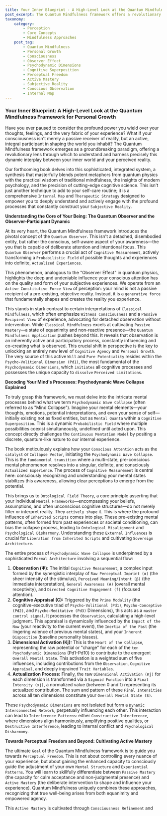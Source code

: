 ```yaml
---
title: Your Inner Blueprint - A High-Level Look at the Quantum Mindfulness Framework for Personal Growth
post_excerpt: The Quantum Mindfulness framework offers a revolutionary perspective on how conscious attention actively shapes our subjective reality. Discover how understanding "Psychodynamic Wave Collapse" and engaging as a "Quantum Observer" can lead to profound "Perceptual Freedom" and empower you to become a conscious architect of your inner world.
taxonomy:
    category:
        - Perception
        - Core Concepts
        - Mindfulness Approaches
    post_tag:
        - Quantum Mindfulness
        - Personal Growth
        - Consciousness
        - Observer Effect
        - Psychodynamic Dimensions
        - Cognitive Superposition
        - Perceptual Freedom
        - Active Mastery
        - Subjective Reality
        - Conscious Observation
        - Internal Map
---
```

### Your Inner Blueprint: A High-Level Look at the Quantum Mindfulness Framework for Personal Growth

Have you ever paused to consider the profound power you wield over your thoughts, feelings, and the very fabric of your experience? What if your consciousness isn't merely a passive receiver of reality, but an active, integral participant in shaping the world you inhabit? The Quantum Mindfulness framework emerges as a groundbreaking paradigm, offering a revolutionary lens through which to understand and harness precisely this dynamic interplay between your inner world and your perceived reality.

Our forthcoming book delves into this sophisticated, integrated system, a synthesis that masterfully blends potent metaphors from quantum physics with the practical wisdom of traditional mindfulness, the insights of modern psychology, and the precision of cutting-edge cognitive science. This isn't just another technique to add to your self-care routine; it is a comprehensive `Internal Map` and `Therapeutic Strategy` designed to empower you to deeply understand and actively engage with the profound processes that constantly construct your `Subjective Reality`.

**Understanding the Core of Your Being: The Quantum Observer and the Observer-Participant Dynamic**

At its very heart, the Quantum Mindfulness framework introduces the pivotal concept of the `Quantum Observer`. This isn't a detached, disembodied entity, but rather the conscious, self-aware aspect of your awareness—the you that is capable of deliberate attention and intentional focus. This `Quantum Observer` performs a crucial act of `Cognitive Measurement`, actively transforming a `Probabilistic Field` of possible thoughts and experiences into definite, `Actualized Experiences`.

This phenomenon, analogous to the "Observer Effect" in quantum physics, highlights the deep and undeniable influence your conscious attention has on the quality and form of your subjective experiences. We operate from an `Active Constitutive Force View` of perception: your mind is not a passive recipient of a pre-existing, objective reality. Instead, it is a `generative force` that fundamentally shapes and creates the reality you experience.

This stands in stark contrast to certain interpretations of `Classical Mindfulness`, which often emphasize `Witness Consciousness` and a `Passive Recipient View` of experience, advocating for detached observation without intervention. While `Classical Mindfulness` excels at cultivating `Passive Mastery`—a state of equanimity and non-reactive presence—the `Quantum Mindfulness Application` pushes beyond this. It reveals that observation is an inherently active and participatory process, constantly influencing and co-creating what is observed. This crucial shift in perspective is the key to unlocking an entirely new level of `Cognitive Agency` and `Personal Growth`. The very source of this active `Will` and `Pure Potentiality` resides within the `Psycho-Volitional Dimension (Pd1)`, the most fundamental of the `Psychodynamic Dimensions`, which `initiates` all cognitive processes and possesses the unique capacity to `dissolve` `Perceived Limitations`.

**Decoding Your Mind's Processes: Psychodynamic Wave Collapse Explained**

To truly grasp this framework, we must delve into the intricate mental processes behind what we term `Psychodynamic Wave Collapse` (often referred to as "Mind Collapse"). Imagine your mental elements—your thoughts, emotions, potential interpretations, and even your sense of self—initially existing not as fixed entities, but as `Mental Quanta` within a `Cognitive Superposition`. This is a dynamic `Probabilistic Field` where multiple possibilities coexist simultaneously, undefined until acted upon. This concept directly challenges the `Continuous Mentation Model` by positing a discrete, quantum-like nature to our internal experience.

The book meticulously explains how your `Conscious Attention` acts as the `catalyst` or `Collapse Vector`, initiating the `Psychodynamic Wave Collapse`. This is the `fundamental transition` where a multi-state, pre-conscious mental phenomenon resolves into a singular, definite, and consciously `Actualized Experience`. The process of `Cognitive Measurement` is central here: consciously recognizing and understanding your mental states stabilizes this awareness, allowing clear perceptions to emerge from the potential.

This brings us to `Ontological Field Theory`, a core principle asserting that your individual `Mental Frameworks`—encompassing your beliefs, assumptions, and often unconscious cognitive structures—do not merely filter or interpret reality. They `actively shape` it. This is where the profound influence of `Inherited Scripts` comes into play. These pre-existing mental patterns, often formed from past experiences or societal conditioning, can bias the collapse process, leading to `Ontological Misalignment` and `Psychological Disharmony`. Understanding these `External Influences` is crucial for `Liberation from Inherited Scripts` and cultivating `Sovereign Architecture`.

The entire process of `Psychodynamic Wave Collapse` is underpinned by a sophisticated `Formal Architecture` involving a sequential flow:
1.  **Observation (Ψ):** The initial `Cognitive Measurement`, a complex input formed by the synergistic interplay of `Raw Perceptual Imprint (α)` (the sheer intensity of the stimulus), `Perceived Meaning/Intent (β)` (the immediate interpretation), `General Awareness (A)` (overall mental receptivity), and `Directed Cognitive Engagement (f)` (focused attention).
2.  **Cognitive Appraisal (C):** Triggered by the `Prime Modality` (the cognitive-executive triad of `Psycho-Volitional (Pd1)`, `Psycho-Conceptive (Pd2)`, and `Psycho-Meditative (Pd3)` Dimensions), this acts as a `master control signal`. It processes the `Observation`, calculating a high-level judgment. This appraisal is dynamically influenced by the `Impact of the Now` (your reactivity to the current event), the `Inertia of the Past` (the lingering valence of previous mental states), and your `Inherent Disposition` (baseline personality biases).
3.  **Dimensional Activation (Kj):** This is the `Heart of the Collapse`, representing the raw potential or "charge" for each of the `ten Psychodynamic Dimensions` (Pd1-Pd10) to contribute to the emergent `Overall Mental State`. This activation is a weighted sum of five influences, including contributions from the `Observation`, `Cognitive Appraisal`, and deeply ingrained `Trait Variables`.
4.  **Actualization Process:** Finally, the raw `Dimensional Activation (Kj)` for each dimension is transformed via a `Sigmoid Function` into a `Final Intensity (xj)`, a normalized value (between 0 and 1) representing its actualized contribution. The sum and pattern of these `Final Intensities` across all ten dimensions constitute your `Overall Mental State (S)`.

These `Psychodynamic Dimensions` are not isolated but form a `Dynamic Interconnected Network`, perpetually influencing each other. This interaction can lead to `Interference Patterns`: either `Constructive Interference`, where dimensions align harmoniously, amplifying positive qualities, or `Destructive Interference`, leading to internal conflict and `Psychological Disharmony`.

**Towards Perceptual Freedom and Beyond: Cultivating Active Mastery**

The ultimate `Goal` of the Quantum Mindfulness framework is to guide you towards `Perceptual Freedom`. This is not about controlling every nuance of your experience, but about gaining the enhanced capacity to consciously guide the adjustment of your own `Mental Structure` and `Experiential Patterns`. You will learn to skillfully differentiate between `Passive Mastery` (the capacity for calm acceptance and non-judgmental presence) and `Active Mastery` (the deliberate intervention to shape and influence your experience). Quantum Mindfulness uniquely combines these approaches, recognizing that true well-being arises from both equanimity and empowered agency.

This `Active Mastery` is cultivated through `Consciousness Refinement` and